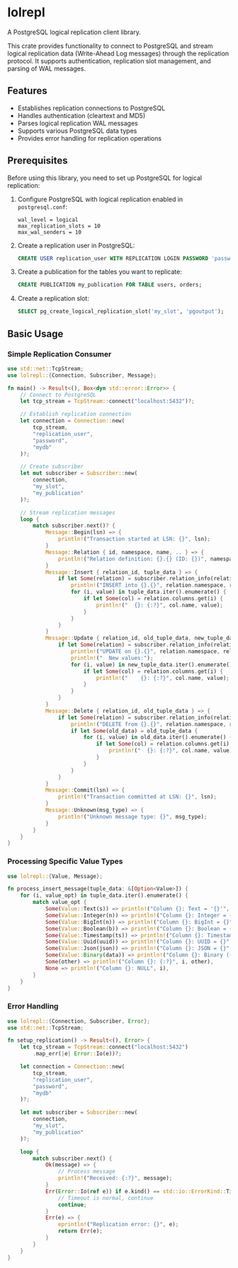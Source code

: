 # lolrepl

A PostgreSQL logical replication client library.

This crate provides functionality to connect to PostgreSQL and stream logical
replication data (Write-Ahead Log messages) through the replication protocol.
It supports authentication, replication slot management, and parsing of WAL messages.

## Features

- Establishes replication connections to PostgreSQL
- Handles authentication (cleartext and MD5)
- Parses logical replication WAL messages
- Supports various PostgreSQL data types
- Provides error handling for replication operations

## Prerequisites

Before using this library, you need to set up PostgreSQL for logical replication:

1. Configure PostgreSQL with logical replication enabled in `postgresql.conf`:
   ```text
   wal_level = logical
   max_replication_slots = 10
   max_wal_senders = 10
   ```

2. Create a replication user in PostgreSQL:
   ```sql
   CREATE USER replication_user WITH REPLICATION LOGIN PASSWORD 'password';
   ```

3. Create a publication for the tables you want to replicate:
   ```sql
   CREATE PUBLICATION my_publication FOR TABLE users, orders;
   ```

4. Create a replication slot:
   ```sql
   SELECT pg_create_logical_replication_slot('my_slot', 'pgoutput');
   ```

## Basic Usage

### Simple Replication Consumer

```rust
use std::net::TcpStream;
use lolrepl::{Connection, Subscriber, Message};

fn main() -> Result<(), Box<dyn std::error::Error>> {
    // Connect to PostgreSQL
    let tcp_stream = TcpStream::connect("localhost:5432")?;

    // Establish replication connection
    let connection = Connection::new(
        tcp_stream,
        "replication_user",
        "password",
        "mydb"
    )?;

    // Create subscriber
    let mut subscriber = Subscriber::new(
        connection,
        "my_slot",
        "my_publication"
    )?;

    // Stream replication messages
    loop {
        match subscriber.next()? {
            Message::Begin(lsn) => {
                println!("Transaction started at LSN: {}", lsn);
            }
            Message::Relation { id, namespace, name, .. } => {
                println!("Relation definition: {}.{} (ID: {})", namespace, name, id);
            }
            Message::Insert { relation_id, tuple_data } => {
                if let Some(relation) = subscriber.relation_info(relation_id) {
                    println!("INSERT into {}.{}", relation.namespace, relation.name);
                    for (i, value) in tuple_data.iter().enumerate() {
                        if let Some(col) = relation.columns.get(i) {
                            println!("  {}: {:?}", col.name, value);
                        }
                    }
                }
            }
            Message::Update { relation_id, old_tuple_data, new_tuple_data } => {
                if let Some(relation) = subscriber.relation_info(relation_id) {
                    println!("UPDATE on {}.{}", relation.namespace, relation.name);
                    println!("  New values:");
                    for (i, value) in new_tuple_data.iter().enumerate() {
                        if let Some(col) = relation.columns.get(i) {
                            println!("    {}: {:?}", col.name, value);
                        }
                    }
                }
            }
            Message::Delete { relation_id, old_tuple_data } => {
                if let Some(relation) = subscriber.relation_info(relation_id) {
                    println!("DELETE from {}.{}", relation.namespace, relation.name);
                    if let Some(old_data) = old_tuple_data {
                        for (i, value) in old_data.iter().enumerate() {
                            if let Some(col) = relation.columns.get(i) {
                                println!("  {}: {:?}", col.name, value);
                            }
                        }
                    }
                }
            }
            Message::Commit(lsn) => {
                println!("Transaction committed at LSN: {}", lsn);
            }
            Message::Unknown(msg_type) => {
                println!("Unknown message type: {}", msg_type);
            }
        }
    }
}
```

### Processing Specific Value Types

```rust
use lolrepl::{Value, Message};

fn process_insert_message(tuple_data: &[Option<Value>]) {
    for (i, value_opt) in tuple_data.iter().enumerate() {
        match value_opt {
            Some(Value::Text(s)) => println!("Column {}: Text = '{}'", i, s),
            Some(Value::Integer(n)) => println!("Column {}: Integer = {}", i, n),
            Some(Value::BigInt(n)) => println!("Column {}: BigInt = {}", i, n),
            Some(Value::Boolean(b)) => println!("Column {}: Boolean = {}", i, b),
            Some(Value::Timestamp(ts)) => println!("Column {}: Timestamp = {}", i, ts),
            Some(Value::Uuid(uuid)) => println!("Column {}: UUID = {}", i, uuid),
            Some(Value::Json(json)) => println!("Column {}: JSON = {}", i, json),
            Some(Value::Binary(data)) => println!("Column {}: Binary ({} bytes)", i, data.len()),
            Some(other) => println!("Column {}: {:?}", i, other),
            None => println!("Column {}: NULL", i),
        }
    }
}
```

### Error Handling

```rust
use lolrepl::{Connection, Subscriber, Error};
use std::net::TcpStream;

fn setup_replication() -> Result<(), Error> {
    let tcp_stream = TcpStream::connect("localhost:5432")
        .map_err(|e| Error::Io(e))?;

    let connection = Connection::new(
        tcp_stream,
        "replication_user",
        "password",
        "mydb"
    )?;

    let mut subscriber = Subscriber::new(
        connection,
        "my_slot",
        "my_publication"
    )?;

    loop {
        match subscriber.next() {
            Ok(message) => {
                // Process message
                println!("Received: {:?}", message);
            }
            Err(Error::Io(ref e)) if e.kind() == std::io::ErrorKind::TimedOut => {
                // Timeout is normal, continue
                continue;
            }
            Err(e) => {
                eprintln!("Replication error: {}", e);
                return Err(e);
            }
        }
    }
}
```
